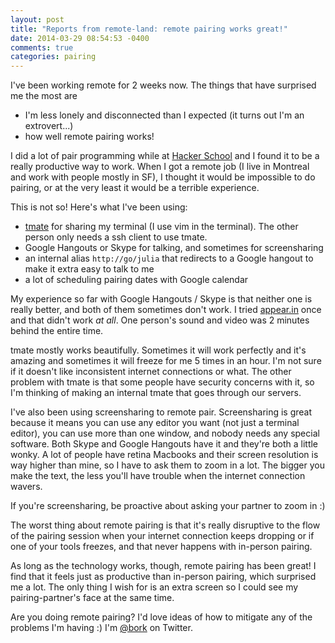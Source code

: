 ```yaml
---
layout: post
title: "Reports from remote-land: remote pairing works great!"
date: 2014-03-29 08:54:53 -0400
comments: true
categories: pairing
---
```


I've been working remote for 2 weeks now. The things that have surprised
me the most are

- I'm less lonely and disconnected than I expected (it turns out I'm
  an extrovert...)
- how well remote pairing works!

I did a lot of pair programming while at
[Hacker School](https://www.hackerschool.com/) and I found it to be a
really productive way to work. When I got a remote job (I live in
Montreal and work with people mostly in SF), I thought it would be
impossible to do pairing, or at the very least it would be a terrible
experience.

This is not so! Here's what I've been using:

<!-- more -->

- [tmate](http://tmate.io/) for sharing my terminal (I use vim in the
  terminal). The other person only needs a ssh client to use tmate.
- Google Hangouts or Skype for talking, and sometimes for
  screensharing
- an internal alias `http://go/julia` that redirects to a Google
  hangout to make it extra easy to talk to me
- a lot of scheduling pairing dates with Google calendar

My experience so far with Google Hangouts / Skype is that neither one
is really better, and both of them sometimes don't work. I tried
[appear.in](http://appear.in) once and that didn't work *at all*. One
person's sound and video was 2 minutes behind the entire time.

tmate mostly works beautifully. Sometimes it will work perfectly and
it's amazing and sometimes it will freeze for me 5 times in an hour.
I'm not sure if it doesn't like inconsistent internet connections or
what. The other problem with tmate is that some people have security
concerns with it, so I'm thinking of making an internal tmate that
goes through our servers.

I've also been using screensharing to remote pair. Screensharing is
great because it means you can use any editor you want (not just a
terminal editor), you can use more than one window, and nobody needs
any special software. Both Skype and Google Hangouts have it and
they're both a little wonky. A lot of people have retina Macbooks
and their screen resolution is way higher than mine, so I have to ask
them to zoom in a lot. The bigger you make the text, the less you'll
have trouble when the internet connection wavers.

If you're screensharing, be proactive about asking your partner to
zoom in :)

The worst thing about remote pairing is that it's really disruptive to
the flow of the pairing session when your internet connection keeps
dropping or if one of your tools freezes, and that never happens with
in-person pairing.

As long as the technology works, though, remote pairing has been
great! I find that it feels just as productive than in-person pairing,
which surprised me a lot. The only thing I wish for is an extra
screen so I could see my pairing-partner's face at the same time.

Are you doing remote pairing? I'd love ideas of how to mitigate any of
the problems I'm having :) I'm [@bork](http://twitter.com/b0rk) on
Twitter.
